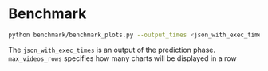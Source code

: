 # Benchmark

```bash
python benchmark/benchmark_plots.py --output_times <json_with_exec_times> --max_videos_rows 1
```

The `json_with_exec_times` is an output of the prediction phase.
`max_videos_rows` specifies how many charts will be displayed in a row